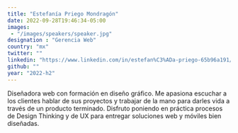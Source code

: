 ```yaml
---
title: "Estefanía Priego Mondragón"
date: 2022-09-28T19:46:34-05:00
images: 
 - "/images/speakers/speaker.jpg"
designation : "Gerencia Web"
country: "mx"
twitter: ""
linkedin: "https://www.linkedin.com/in/estefan%C3%ADa-priego-65b96a191/"
github: ""
year: "2022-h2"
---
```


Diseñadora web con formación en diseño gráfico. Me apasiona escuchar a los clientes hablar de sus proyectos y trabajar de la mano para darles vida a través de un producto terminado. Disfruto poniendo en práctica procesos de Design Thinking y de UX para entregar soluciones web y móviles bien diseñadas.